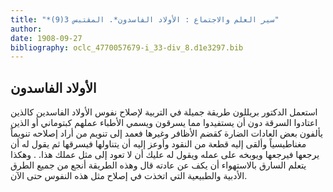 ```yaml
---
title: "*سير العلم والاجتماع : الأولاد الفاسدون*. المقتبس 3(9)"
author: 
date: 1908-09-27
bibliography: oclc_4770057679-i_33-div_8.d1e3297.bib
---
```




##  الأولاد الفاسدون 


 استعمل الدكتور بريللون طريقة جميلة في التربية لإصلاح نفوس الأولاد الفاسدين   كالذين اعتادوا السرقة دون أن يستفيدوا مما يسرقون ويسمي الأطباء عملهم كبتوماني أو الذين يألفون بعض العادات الضارة كقضم الأظافر وغيرها فعمد إلى تنويم من أراد إصلاحه تنويماً مغناطيسياً وألقى إليه قطعة من النقود وأوعز إليه أن يتناولها فيسرقها ثم يقول له أن يرجعها فيرجعها ويوبخه على عمله ويقول له عليك أن لا تعود إلى مثل عملك هذا. . وهكذا يتعلم السارق بالاستهواء أن يكف عن عادته قال وهذه الطريقة أنجع من جميع الطرق الأدبية والطبيعية التي اتخذت في إصلاح مثل هذه النفوس حتى الآن. 
